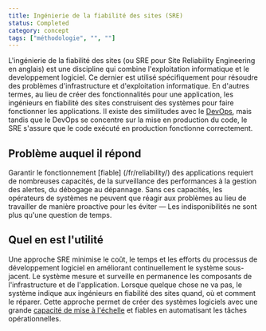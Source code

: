 ```yaml
---
title: Ingénierie de la fiabilité des sites (SRE)
status: Completed
category: concept
tags: ["méthodologie", "", ""]
---
```


L'ingénierie de la fiabilité des sites (ou SRE pour Site Reliability Engineering en anglais) est une discipline qui combine l'exploitation informatique et le developpement logiciel.
Ce dernier est utilisé spécifiquement pour résoudre des problèmes d'infrastructure et d'exploitation informatique.
En d'autres termes, au lieu de créer des fonctionnalités pour une application, les ingénieurs en fiabilité des sites construisent des systèmes pour faire fonctionner les applications.
Il existe des similitudes avec le [DevOps](/fr/devops/), mais tandis que le DevOps se concentre sur la mise en production du code, le SRE s'assure que le code exécuté en production fonctionne correctement.

## Problème auquel il répond

Garantir le fonctionnement [fiable] (/fr/reliability/) des applications requiert de nombreuses capacités,
de la surveillance des performances à la gestion des alertes, du débogage au dépannage.
Sans ces capacités, les opérateurs de systèmes ne peuvent que réagir aux problèmes au lieu de travailler de manière proactive pour les éviter
— Les indisponibilités ne sont plus qu'une question de temps.

## Quel en est l'utilité

Une approche SRE minimise le coût, le temps et les efforts du processus de développement logiciel
en améliorant continuellement le système sous-jacent.
Le système mesure et surveille en permanence les composants de l'infrastructure et de l'application.
Lorsque quelque chose ne va pas, le système indique aux ingénieurs en fiabilité des sites quand, où et comment le réparer.
Cette approche permet de créer des systèmes logiciels avec une grande [capacité de mise à l'échelle](/fr/scalability/) et fiables en automatisant les tâches opérationnelles.
